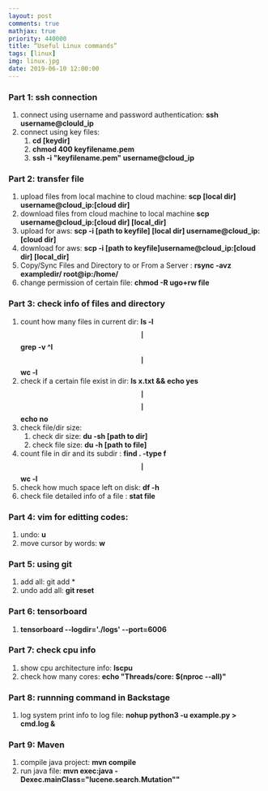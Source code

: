 ```yaml
---
layout: post
comments: true
mathjax: true
priority: 440000
title: “Useful Linux commands”
tags: [linux]
img: linux.jpg
date: 2019-06-10 12:00:00
---
```




### Part 1: ssh connection
1. connect using username and password authentication: **ssh username@clould_ip**
2. connect using key files:
   1.  **cd [keydir]**
   2.  **chmod 400 keyfilename.pem**
   3.  **ssh -i "keyfilename.pem" username@cloud_ip**


### Part 2: transfer file
1. upload files from local machine to cloud machine: **scp [local dir] username@cloud_ip:[cloud dir]**
2. download files from cloud machine to local machine **scp username@cloud_ip:[cloud dir] [local_dir]**
3. upload for aws: **scp -i [path to keyfile] [local dir] username@cloud_ip:[cloud dir]**
4. download for aws: **scp -i [path to keyfile]username@cloud_ip:[cloud dir] [local_dir]**
5. Copy/Sync Files and Directory to or From a Server : **rsync -avz exampledir/ root@ip:/home/**
6. change permission of certain file: **chmod -R ugo+rw file** 


### Part 3: check info of files and directory
1. count how many files in current dir: **ls -l $$\mid$$ grep -v ^l $$\mid$$ wc -l**
2. check if a certain file exist in dir: **ls x.txt && echo yes $$\mid$$ $$\mid$$ echo no**
3. check file/dir size: 
   1. check dir size: **du -sh [path to dir]**
   2. check file size: **du -h [path to file]**
4. count file in dir and its subdir : **find . -type f $$\mid$$ wc -l**
5. check how much space left on disk: **df -h**
6. check file detailed info of a file : **stat file**


### Part 4: vim for editting codes:
1.  undo: **u**
2.  move cursor by words: **w**


### Part 5: using git
1. add all: git add *
2. undo add all: **git reset**


### Part 6: tensorboard 
1.  **tensorboard --logdir='./logs' --port=6006**


### Part 7: check cpu info
1. show cpu architecture info: **lscpu**
2. check how many cores: **echo "Threads/core: $(nproc --all)"**


### Part 8: runnning command in Backstage
1. log system print info to log file: **nohup python3 -u example.py > cmd.log &**


### Part 9: Maven
1. compile java project: **mvn compile**
2. run java file: **mvn exec:java -Dexec.mainClass="lucene.search.Mutation""**

